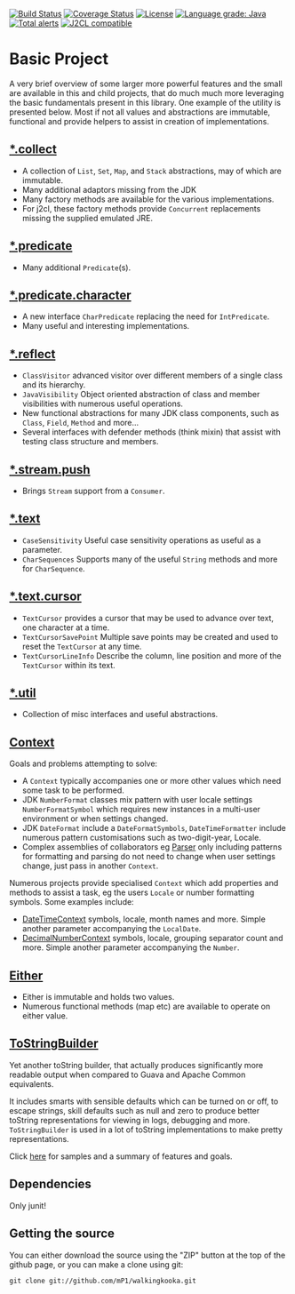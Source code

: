 [![Build Status](https://travis-ci.com/mP1/walkingkooka.svg?branch=master)](https://travis-ci.com/mP1/walkingkooka.svg?branch=master)
[![Coverage Status](https://coveralls.io/repos/github/mP1/walkingkooka/badge.svg?branch=master)](https://coveralls.io/github/mP1/walkingkooka?branch=master)
[![License](https://img.shields.io/badge/License-Apache%202.0-blue.svg)](https://opensource.org/licenses/Apache-2.0)
[![Language grade: Java](https://img.shields.io/lgtm/grade/java/g/mP1/walkingkooka.svg?logo=lgtm&logoWidth=18)](https://lgtm.com/projects/g/mP1/walkingkooka/context:java)
[![Total alerts](https://img.shields.io/lgtm/alerts/g/mP1/walkingkooka.svg?logo=lgtm&logoWidth=18)](https://lgtm.com/projects/g/mP1/walkingkooka/alerts/)
[![J2CL compatible](https://img.shields.io/badge/J2CL-compatible-brightgreen.svg)](https://github.com/mP1/j2cl-central)



# Basic Project

A very brief overview of some larger more powerful features and the small are available in this and child projects, 
that do much much more leveraging the basic fundamentals present in this library. One example of the utility is presented
below. Most if not all values and abstractions are immutable, functional and provide helpers to assist in creation of implementations.


## [*.collect](https://github.com/mP1/walkingkooka/blob/master/src/main/java/walkingkooka/collect)

- A collection of `List`, `Set`, `Map`, and `Stack` abstractions, may of which are immutable.
- Many additional adaptors missing from the JDK
- Many factory methods are available for the various implementations.
- For j2cl, these factory methods provide `Concurrent` replacements missing the supplied emulated JRE.



## [*.predicate](https://github.com/mP1/walkingkooka/blob/master/src/main/java/walkingkooka/predicate)

- Many additional `Predicate`(s).



## [*.predicate.character](https://github.com/mP1/walkingkooka/blob/master/src/main/java/walkingkooka/predicate/character)

- A new interface `CharPredicate` replacing the need for `IntPredicate`.
- Many useful and interesting implementations.


## [*.reflect](https://github.com/mP1/walkingkooka/blob/master/src/main/java/walkingkooka/reflect)

- `ClassVisitor` advanced visitor over different members of a single class and its hierarchy.
- `JavaVisibility` Object oriented abstraction of class and member visibilities with numerous useful operations.
- New functional abstractions for many JDK class components, such as `Class`, `Field`, `Method` and more...
- Several interfaces with defender methods (think mixin) that assist with testing class structure and members.



## [*.stream.push](https://github.com/mP1/walkingkooka/blob/master/src/main/java/walkingkooka/stream/push)

- Brings `Stream` support from a `Consumer`.



## [*.text](https://github.com/mP1/walkingkooka/blob/master/src/main/java/walkingkooka/text)

- `CaseSensitivity` Useful case sensitivity operations as useful as a parameter.
- `CharSequences` Supports many of the useful `String` methods and more for `CharSequence`.



## [*.text.cursor](https://github.com/mP1/walkingkooka/blob/master/src/main/java/walkingkooka/text/cursor)

- `TextCursor` provides a cursor that may be used to advance over text, one character at a time. 
- `TextCursorSavePoint` Multiple save points may be created and used to reset the `TextCursor` at any time.
- `TextCursorLineInfo` Describe the column, line position and more of the `TextCursor` within its text.


## [*.util](https://github.com/mP1/walkingkooka/blob/master/src/main/java/walkingkooka/util)

- Collection of misc interfaces and useful abstractions.



## [Context](https://github.com/mP1/walkingkooka/tree/master/src/main/java/walkingkooka/Context.java)

Goals and problems attempting to solve:

- A `Context` typically accompanies one or more other values which need some task to be performed.
- JDK `NumberFormat` classes mix pattern with user locale settings `NumberFormatSymbol` which requires new instances in a multi-user environment or when settings changed.
- JDK `DateFormat` include a `DateFormatSymbols`, `DateTimeFormatter` include numerous pattern customisations such as two-digit-year, Locale.
- Complex assemblies of collaborators eg [Parser](https://github.com/mP1/walkingkooka-text-cursor-parser/blob/master/src/main/java/walkingkooka/text/cursor/parser/Parser.java) 
  only including patterns for formatting and parsing do not need to change when user settings change, just pass in another `Context`.
  


Numerous projects provide specialised `Context` which add properties and methods to assist a task, eg the users `Locale` or number formatting symbols. Some examples include:
- [DateTimeContext](https://github.com/mP1/walkingkooka-datetime/blob/master/src/main/java/walkingkooka/datetime/DateTimeContext.java) symbols, locale, month names and more. Simple another parameter accompanying the `LocalDate`.
- [DecimalNumberContext](https://github.com/mP1/walkingkooka-math/blob/master/src/main/java/walkingkooka/math/DecimalNumberContext.java) symbols, locale, grouping separator count and more. Simple another parameter accompanying the `Number`.



## [Either](https://github.com/mP1/walkingkooka/tree/master/src/main/java/walkingkooka/Either.java)

- Either is immutable and holds two values.
- Numerous functional methods (map etc) are available to operate on either value.



## [ToStringBuilder](https://github.com/mP1/walkingkooka/tree/master/src/main/java/walkingkooka/ToStringBuilder.java)

Yet another toString builder, that actually produces significantly more readable output when compared to Guava and
Apache Common equivalents.

It includes smarts with sensible defaults which can be turned on or off, to escape strings,
skill defaults such as null and zero to produce better toString representations for viewing in logs, debugging and more.
`ToStringBuilder` is used in a lot of toString implementations to make pretty representations.

Click [here](ToStringBuilder.md) for samples and a summary of features and goals.



## Dependencies

Only junit!



## Getting the source

You can either download the source using the "ZIP" button at the top
of the github page, or you can make a clone using git:

```
git clone git://github.com/mP1/walkingkooka.git
```
